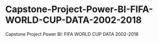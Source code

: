 # Capstone-Project-Power-BI-FIFA-WORLD-CUP-DATA-2002-2018
Capstone Project Power BI: FIFA WORLD CUP DATA 2002-2018
